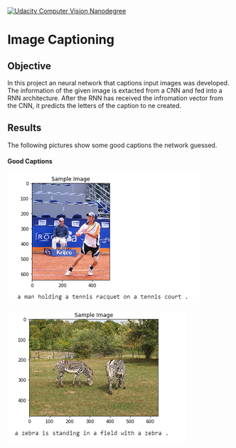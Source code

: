 [![Udacity Computer Vision Nanodegree](http://tugan0329.bitbucket.io/imgs/github/cvnd.svg)](https://www.udacity.com/course/computer-vision-nanodegree--nd891)


# Image Captioning 
## Objective 
In this project an neural network that captions input images was developed.
The information of the given image is extacted from a CNN and fed into a RNN architecture. After the RNN has received the infromation vector from the CNN, it predicts the letters of the caption to ne created.

## Results 

The following pictures show some good  captions the network guessed.

#### Good Captions

![picture and caption of a tennis player.](images/tennis.png)

![picture and caption of a zebra.](images/zebra.png)
